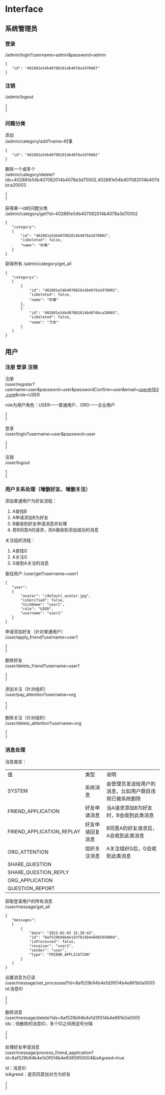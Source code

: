 # Interface
## 系统管理员
### 登录
/admin/login?username=admin&password=admin

    {
       "id": "402881e54b407082014b4078a3d70087"
    }

### 注销
/admin/logout

    {
    }


### 问题分类

添加  
/admin/category/add?name=时事  

    {
       "id": "402881e54b407082014b4078a3d70002"
    }

删除一个或多个  
/admin/category/delete?ids=402881e54b407082014b4078a3d70002,402881e54b407082014b407dbca20003  

    {
    }

获得某一id的问题分类  
/admin/category/get?id=402881e54b407082014b4078a3d70002  

    {
       "category":
       {
           "id": "402881e54b407082014b4078a3d70002",
           "isDeleted": false,
           "name": "时事"
       }
    }

获得所有
/admin/category/get_all

    {
       "categorys":
       [
           {
               "id": "402881e54b407082014b4078a3d70002",
               "isDeleted": false,
               "name": "时事"
           },
           {
               "id": "402881e54b407082014b407dbca20003",
               "isDeleted": false,
               "name": "汽车"
           }
       ]
    }

## 用户
### 注册 登录 注销  
注册  
/user/register?username=user&password=user&passwordConfirm=user&email=user@163.com&role=USER  

role为用户角色：USER——普通用户、ORG——企业用户

    {
    }
登录  
/user/login?username=user&password=user

    {
    }
注销  
/user/logout

    {
    }
### 用户关系处理（增删好友、增删关注）

添加普通用户为好友流程：  
1. A查找B  
2. A申请添加B为好友  
3. B接收到好友申请消息并处理  
4. 若B同意A的请求，则A接收到添加成功的消息

关注组织流程：  
1. A查找G  
2. A关注G  
3. G收到A关注的消息

查找用户 
/user/get?username=user1

    {
       "user":
       {
           "avatar": "/default_avatar.jpg",
           "isVerified": false,
           "nickName": "user1",
           "role": "USER",
           "username": "user1"
       }
    }


申请添加好友（针对普通用户）  
/user/apply_friend?username=user1

    {
    }


删除好友  
/user/delete_friend?username=user1

    {
    }



添加关注（针对组织）  
/user/pay_attention?username=org

    {
    }


删除关注（针对组织）  
/user/delete_attention?username=org

    {
    }

### 消息处理

消息类型：
<table>
    <tbody>
		<tr>
            <td>值</td>
            <td>类型</td>
            <td>说明</td>
        </tr>
        <tr>
            <td>SYSTEM</td>
            <td>系统消息</td>
            <td>由管理员发送给用户的消息，比如用户题目违规已被系统删除</td>
        </tr>
        <tr>
            <td>FRIEND_APPLICATION</td>
            <td>好友申请消息</td>
            <td>当A请求添加B为好友时，B会收到此类消息</td>
        </tr>
 		<tr>
            <td>FRIEND_APPLICATION_REPLAY</td>
            <td>好友申请回复消息</td>
            <td>B同意A的好友请求后，A会收到此类消息</td>
        </tr>
 		<tr>
            <td>ORG_ATTENTION</td>
            <td>组织关注消息</td>
            <td>A关注组织G后，G会收到此类消息</td>
        </tr>
 		<tr>
            <td>SHARE_QUESTION</td>
            <td></td>
            <td></td>
        </tr>
 		<tr>
            <td>SHARE_QUESTION_REPLY</td>
            <td></td>
            <td></td>
        </tr>
 		<tr>
            <td>ORG_APPLICATION</td>
            <td></td>
            <td></td>
        </tr>
 		<tr>
            <td>QUESTION_REPORT</td>
            <td></td>
            <td></td>
        </tr>
    </tbody>
</table>

获取登录用户的所有消息  
/user/message/get_all

    {
       "messages":
       [
           {
               "date": "2015-02-03 15:38:43",
               "id": "8af529b94b4e1d3f014b4e6085950004",
               "isProcessed": false,
               "receiver": "user1",
               "sender": "user",
               "type": "FRIEND_APPLICATION"
           }
       ]
    }

设置消息为已读  
/user/message/set_processed?id=8af529b94b4e1d3f014b4e861b0a0005  
id:消息ID

    {
    }
删除消息  
/user/message/delete?ids=8af529b94b4e1d3f014b4e861b0a0005  
ids：待删除的消息ID，多个ID之间用逗号分隔

    {
    }

处理好友申请消息  
/user/message/process\_friend\_application?id=8af529b94b4e1d3f014b4e6085950004&isAgreed=true  

id：消息ID  
isAgreed：是否同意加对方为好友

    {
    }





